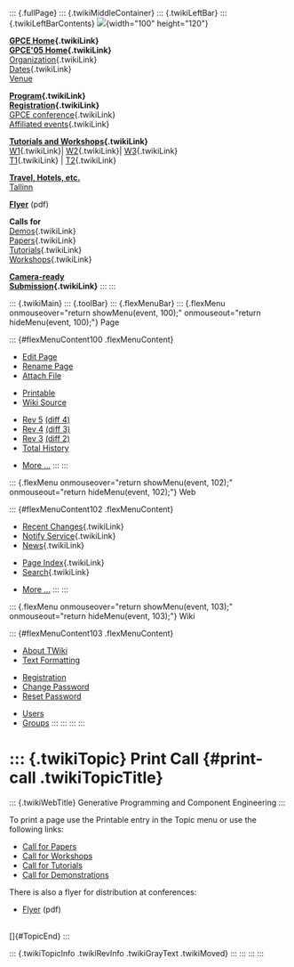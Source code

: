 ::: {.fullPage}
::: {.twikiMiddleContainer}
::: {.twikiLeftBar}
::: {.twikiLeftBarContents}
![](../pub/Gpce05/WebLeftBar/gpce-logo.jpg){width="100" height="120"}

**[GPCE Home](../Gpce/WebHome){.twikiLink}**\
**[GPCE\'05 Home](WebHome){.twikiLink}**\
[Organization](ConferenceOrganization){.twikiLink}\
[Dates](ImportantDates){.twikiLink}\
[Venue](http://www.cs.ioc.ee/tfp-icfp-gpce05/venue.html)

**[Program](ConferenceProgram){.twikiLink}**\
**[Registration](ConferenceRegistration){.twikiLink}**\
[GPCE conference](ProgramMainEvent){.twikiLink}\
[Affiliated events](ProgramsAffiliatedEvents){.twikiLink}

**[Tutorials and Workshops](GpceTutorialsAndWorkshops){.twikiLink}**\
[W1](YoungResearchers){.twikiLink}\| [W2](MetaOCaml){.twikiLink}\|
[W3](GraphModelTransformations){.twikiLink}\
[T1](TutorialT1){.twikiLink} \| [T2](TutorialT2){.twikiLink}

**[Travel, Hotels, etc.](http://www.cs.ioc.ee/tfp-icfp-gpce05/)**\
[Tallinn](http://www.brics.dk/~danvy/icfp05/Tallinn/)

**[Flyer](http://www.disi.unige.it/person/MoggiE/GPCE05.pdf)** (pdf)

**Calls for**\
[Demos](CallForDemonstrations){.twikiLink}\
[Papers](CallForPapers){.twikiLink}\
[Tutorials](CallForTutorials){.twikiLink}\
[Workshops](CallForWorkshops){.twikiLink}

**[Camera-ready\
Submission](AuthorInstructions){.twikiLink}**
:::
:::

::: {.twikiMain}
::: {.toolBar}
::: {.flexMenuBar}
::: {.flexMenu onmouseover="return showMenu(event, 100);" onmouseout="return hideMenu(event, 100);"}
Page

::: {#flexMenuContent100 .flexMenuContent}
-   [Edit
    Page](http://www.program-transformation.org/edit/Gpce05/PrintCall?t=1536827967)
-   [Rename
    Page](http://www.program-transformation.org/rename/Gpce05/PrintCall)
-   [Attach
    File](http://www.program-transformation.org/attach/Gpce05/PrintCall)

<!-- -->

-   [Printable](http://www.program-transformation.org/view/Gpce05/PrintCall?skin=print.pattern)
-   [Wiki
    Source](http://www.program-transformation.org/view/Gpce05/PrintCall?skin=text&raw=on&contenttype=text/plain)

<!-- -->

-   [Rev
    5](http://www.program-transformation.org/view/Gpce05/PrintCall?rev=1.5)
    [(diff 4)](http://www.program-transformation.org/rdiff/Gpce05/PrintCall?rev1=1.5&rev2=1.4)
-   [Rev
    4](http://www.program-transformation.org/view/Gpce05/PrintCall?rev=1.4)
    [(diff 3)](http://www.program-transformation.org/rdiff/Gpce05/PrintCall?rev1=1.4&rev2=1.3)
-   [Rev
    3](http://www.program-transformation.org/view/Gpce05/PrintCall?rev=1.3)
    [(diff 2)](http://www.program-transformation.org/rdiff/Gpce05/PrintCall?rev1=1.3&rev2=1.2)
-   [Total
    History](http://www.program-transformation.org/rdiff/Gpce05/PrintCall)

<!-- -->

-   [More
    \...](http://www.program-transformation.org/oops/Gpce05/PrintCall?template=oopsmore&param1=1.5&param2=1.5)
:::
:::

::: {.flexMenu onmouseover="return showMenu(event, 102);" onmouseout="return hideMenu(event, 102);"}
Web

::: {#flexMenuContent102 .flexMenuContent}
-   [Recent Changes](WebChanges){.twikiLink}
-   [Notify Service](WebNotify){.twikiLink}
-   [News](WebNews){.twikiLink}

<!-- -->

-   [Page Index](WebIndex){.twikiLink}
-   [Search](WebSearch){.twikiLink}

<!-- -->

-   [More
    \...](http://www.program-transformation.org/oops/Gpce05/PrintCall?template=oopsmore&param1=1.5&param2=1.5)
:::
:::

::: {.flexMenu onmouseover="return showMenu(event, 103);" onmouseout="return hideMenu(event, 103);"}
Wiki

::: {#flexMenuContent103 .flexMenuContent}
-   [About
    TWiki](http://www.program-transformation.org/view/TWiki/WebHome)
-   [Text
    Formatting](http://www.program-transformation.org/view/TWiki/TextFormattingRules)

<!-- -->

-   [Registration](http://www.program-transformation.org/view/TWiki/TWikiRegistration)
-   [Change
    Password](http://www.program-transformation.org/view/TWiki/ChangePassword)
-   [Reset
    Password](http://www.program-transformation.org/view/TWiki/ResetPassword)

<!-- -->

-   [Users](http://www.program-transformation.org/view/Main/TWikiUsers)
-   [Groups](http://www.program-transformation.org/view/Main/TWikiGroups)
:::
:::
:::
:::

::: {.twikiTopic}
Print Call {#print-call .twikiTopicTitle}
==========

::: {.twikiWebTitle}
Generative Programming and Component Engineering
:::

To print a page use the Printable entry in the Topic menu or use the
following links:

-   [Call for
    Papers](http://www.program-transformation.org/twiki/bin/fresh/Gpce/CallForPapers?skin=print)
-   [Call for
    Workshops](http://www.program-transformation.org/twiki/bin/fresh/Gpce/CallForWorkshops?skin=print)
-   [Call for
    Tutorials](http://www.program-transformation.org/twiki/bin/fresh/Gpce/CallForTutorials?skin=print)
-   [Call for
    Demonstrations](http://www.program-transformation.org/twiki/bin/fresh/Gpce/CallForDemonstrations?skin=print)

There is also a flyer for distribution at conferences:

-   [Flyer](http://www.cs.uu.nl/~visser/GPCE04-CfC.pdf) (pdf)

\
[]{#TopicEnd}
:::

::: {.twikiTopicInfo .twikiRevInfo .twikiGrayText .twikiMoved}
:::
:::
:::
:::
